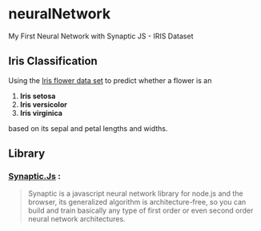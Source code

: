 # neuralNetwork
My First Neural Network with Synaptic JS - IRIS Dataset

## Iris Classification
Using the [Iris flower data set](https://en.wikipedia.org/wiki/Iris_flower_data_set) to predict whether a flower is an 
1. **Iris setosa**
2. **Iris versicolor**
3. **Iris virginica**

based on its sepal and petal lengths and widths.

## Library

### [Synaptic.Js](https://github.com/cazala/synaptic) :
> Synaptic is a javascript neural network library for node.js and the browser, its generalized algorithm is architecture-free, so you can build and train basically any type of first order or even second order neural network architectures.